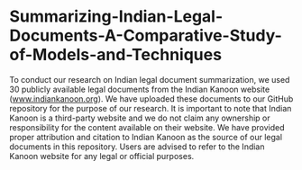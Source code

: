 # Summarizing-Indian-Legal-Documents-A-Comparative-Study-of-Models-and-Techniques
To conduct our research on Indian legal document summarization, we used 30 publicly available legal documents from the Indian Kanoon website (www.indiankanoon.org). We have uploaded these documents to our GitHub repository for the purpose of our research. It is important to note that Indian Kanoon is a third-party website and we do not claim any ownership or responsibility for the content available on their website. We have provided proper attribution and citation to Indian Kanoon as the source of our legal documents in this repository. Users are advised to refer to the Indian Kanoon website for any legal or official purposes.

